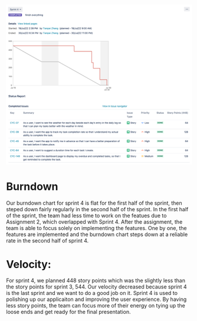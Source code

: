 ![burndown chart](./burndown.png)

# Burndown

Our burndown chart for sprint 4 is flat for the first half of the sprint, then steped down fairly regularly in the second half of the sprint. In the first half of the sprint, the team had less time to work on the featues due to Assignment 2, which overlapped with Sprint 4. After the assignment, the team is able to focus solely on implementing the features. One by one, the features are implemented and the burndown chart steps down at a reliable rate in the second half of sprint 4.

# Velocity:

For sprint 4, we planned 448 story points which was the slightly less than the story points for sprint 3, 544. Our velocity decreased because sprint 4 is the last sprint and we want to do a good job on it. Sprint 4 is used to polishing up our applicaiton and improving the user experience. By having less story points, the team can focus more of their energy on tying up the loose ends and get ready for the final presentation.